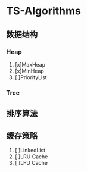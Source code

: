 # TS-Algorithms

## 数据结构

### Heap

1. [x]MaxHeap
2. [x]MinHeap
3. [ ]PriorityList

### Tree

## 排序算法

## 缓存策略

1. [ ]LinkedList
2. [ ]LRU Cache
3. [ ]LFU Cache
